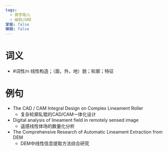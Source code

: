 ```yaml
---
tags:
  - 首字母/L
  - 级别/GRE
掌握: false
模糊: false
---
```

# 词义
- #词性/n  线性构造；（面，外，地）貌；轮廓；特征
# 例句
- The CAD \/ CAM Integral Design on Complex Lineament Roller
	- 复杂轮廓轧辊的CAD\/CAM一体化设计
- Digital analysis of lineament field in remotely sensed image
	- 遥感线性体场的数量化分析
- The Comprehensive Research of Automatic Lineament Extraction from DEM
	- DEM中线性信息提取方法综合研究

